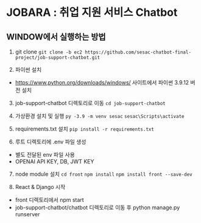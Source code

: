 # JOBARA : 취업 지원 서비스 Chatbot

## WINDOW에서 실행하는 방법

1.  git clone
    `git clone -b ec2 https://github.com/sesac-chatbot-final-project/job-support-chatbot.git`

2.  파이썬 설치

- https://www.python.org/downloads/windows/ 사이트에서 파이썬 3.9.12 버전 설치

3. job-support-chatbot 디렉토리로 이동
   `cd job-support-chatbot`

4. 가상환경 설치 및 실행
   `py -3.9 -m venv sesac`
   `sesac\Scripts\activate`

5. requirements.txt 설치
   `pip install -r requirements.txt`

6. 루트 디렉토리에 .env 파일 생성

- 별도 전달된 env 파일 사용
- OPENAI API KEY, DB, JWT KEY

7. node module 설치
   `cd front`
   `npm install`
   `npm install front --save-dev`

8. React & Django 시작

- front 디렉토리에서 npm start
- job-support-chatbot/chatbot 디렉토리로 이동 후 python manage.py runserver
